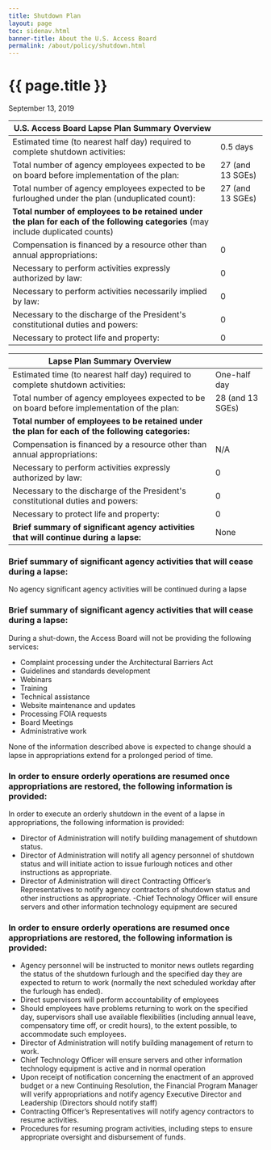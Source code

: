 ```yaml
---
title: Shutdown Plan
layout: page
toc: sidenav.html
banner-title: About the U.S. Access Board
permalink: /about/policy/shutdown.html
---
```


# {{ page.title }}

September 13, 2019

| U.S. Access Board Lapse Plan Summary Overview | |
| --- | --- |
| Estimated time (to nearest half day) required to complete shutdown activities: | 0.5 days |
| Total number of agency employees expected to be on board before implementation of the plan: | 27 (and 13 SGEs) |
| Total number of agency employees expected to be furloughed under the plan (unduplicated count):  | 27 (and 13 SGEs) |
| **Total number of employees to be retained under the plan for each of the following categories** (may include duplicated counts) | |
| Compensation is financed by a resource other than annual appropriations: | 0 |
| Necessary to perform activities expressly authorized by law: | 0 |
| Necessary to perform activities necessarily implied by law: | 0 |
| Necessary to the discharge of the President's constitutional duties and powers: | 0 |
| Necessary to protect life and property: | 0 |

| Lapse Plan Summary Overview | |
| --- | --- |
| Estimated time (to nearest half day) required to complete shutdown activities: | One-half day |
| Total number of agency employees expected to be on board before implementation of the plan: | 28 (and 13 SGEs) |
| **Total number of employees to be retained under the plan for each of the following categories:** | |
| Compensation is financed by a resource other than annual appropriations: | N/A |
| Necessary to perform activities expressly authorized by law: | 0 |
| Necessary to the discharge of the President's constitutional duties and powers: | 0 |
| Necessary to protect life and property: | 0 |
| **Brief summary of significant agency activities that will continue during a lapse:** | None | 



### Brief summary of significant agency activities that will cease during a lapse:

No agency significant agency activities will be continued during a lapse

### Brief summary of significant agency activities that will cease during a lapse:

During a shut-down, the Access Board will not be providing the following services:
- Complaint processing under the Architectural Barriers Act
- Guidelines and standards development
- Webinars
- Training
- Technical assistance
- Website maintenance and updates
- Processing FOIA requests
- Board Meetings
- Administrative work

None of the information described above is expected to change should a lapse in appropriations extend for a prolonged period of time.

### In order to ensure orderly operations are resumed once appropriations are restored, the following information is provided:

In order to execute an orderly shutdown in the event of a lapse in appropriations, the following information is provided: 

- Director of Administration will notify building management of shutdown status.
- Director of Administration will notify all agency personnel of shutdown status and will initiate action to issue furlough notices and other instructions as appropriate.
- Director of Administration will direct Contracting Officer’s Representatives to notify agency contractors of shutdown status and other instructions as appropriate.
-Chief Technology Officer will ensure servers and other information technology equipment are secured

### In order to ensure orderly operations are resumed once appropriations are restored, the following information is provided:

- Agency personnel will be instructed to monitor news outlets regarding the status of the shutdown furlough and the specified day they are expected to return to work (normally the next scheduled workday after the furlough has ended).
- Direct supervisors will perform accountability of employees
- Should employees have problems returning to work on the specified day, supervisors shall use available flexibilities (including annual leave, compensatory time off, or credit hours), to the extent possible, to accommodate such employees.
- Director of Administration will notify building management of return to work.
- Chief Technology Officer will ensure servers and other information technology equipment is active and in normal operation
- Upon receipt of notification concerning the enactment of an approved budget or a new Continuing Resolution, the Financial Program Manager will verify appropriations and notify agency Executive Director and Leadership (Directors should notify staff)
- Contracting Officer’s Representatives will notify agency contractors to resume activities.
- Procedures for resuming program activities, including steps to ensure appropriate oversight and disbursement of funds.

